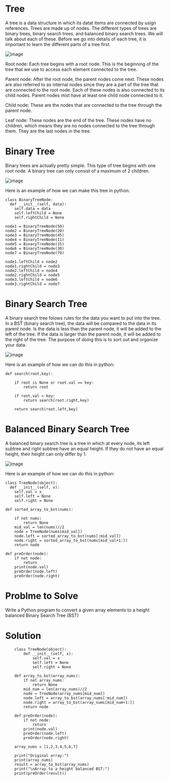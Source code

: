 # Tree
A tree is a data structure in which its datat items are connected by usign references.  Trees are made up of nodes.  The different types of trees are binary trees, binary search trees, and balanced binary search trees.  We will talk about each of these.  Before we go into details of each tree, it is important to learn the different parts of a tree first.

![image](https://user-images.githubusercontent.com/75501838/207478694-fcaf6923-09a6-47f9-b178-8fffb53d7801.png)

Root node: Each tree begins with a root node.  This is the beginning of the tree that we use to access each element connected to the tree.

Parent node: After the root node, the parent nodes come next.  These nodes are also referred to as internal nodes since they are a part of the tree that are connected to the root node.  Each of these nodes is also connected to its child nodes.  Parent nodes mist have at least one child node connected to it.

Child node: These are the nodes that are connected to the tree through the parent node.

Leaf node: These nodes are the end of the tree.  These nodes have no children, which means they are no nodes connected to the tree through them.  They are the last nodes in the tree.

# Binary Tree
Binary trees are actually pretty simple.  This type of tree begins with one root node.  A binary tree can only consist of a maximum of 2 children.

![image](https://user-images.githubusercontent.com/75501838/207478748-e38bcee4-dc33-4753-ae9a-fb9863aacaea.png)

Here is an example of how we can make this tree in python:

    class BinaryTreeNode:
      def __init__(self, data):
        self.data = data
        self.leftChild = None
        self.rightChild = None

    node1 = BinaryTreeNode(50)
    node2 = BinaryTreeNode(20)
    node3 = BinaryTreeNode(45)
    node4 = BinaryTreeNode(11)
    node5 = BinaryTreeNode(15)
    node6 = BinaryTreeNode(30)
    node7 = BinaryTreeNode(78)

    node1.leftChild = node2
    node1.rightChild = node3
    node2.leftChild = node4
    node2.rightChild = node5
    node3.leftChild = node6
    node3.rightChild = node7

# Binary Search Tree
A binary search tree folows rules for the data you want to put into the tree.  In a BST (binary search tree), the data will be compared to the data in its parent node.  Is the data is less than the parent node, it will be added to the left of the tree.  If the data is larger than the parent node, it will be added to the right of the tree.  The purpose of doing this is to sort out and organize your data.

![image](https://user-images.githubusercontent.com/75501838/207480538-dea6fce8-4131-4110-a724-3c9611645772.png)

Here is an example of how we can do this in python:

    def search(root,key):
     
        if root is None or root.val == key:
            return root

        if root.val < key:
            return search(root.right,key)
   
        return search(root.left,key)

# Balanced Binary Search Tree
A balanced binary search tree is a tree in which at every node, its left subtree and right subtree have an equal height.  If they do not have an equal height, their height can only differ by 1.

![image](https://user-images.githubusercontent.com/75501838/207480479-1480417a-3569-4f19-bde9-ac4d436bdff2.png)

Here is an example of how we can do this in python:

    class TreeNode(object):
      def __init__(self, x):
        self.val = x
        self.left = None
        self.right = None

    def sorted_array_to_bst(nums):
    
        if not nums:
            return None
        mid_val = len(nums)//2
        node = TreeNode(nums[mid_val])
        node.left = sorted_array_to_bst(nums[:mid_val])
        node.right = sorted_array_to_bst(nums[mid_val+1:])
        return node

    def preOrder(node): 
        if not node: 
            return      
        print(node.val)
        preOrder(node.left) 
        preOrder(node.right) 

# Problme to Solve
Write a Python program to convert a given array elements to a height balanced Binary Search Tree (BST)

# Solution
        class TreeNode(object):
            def __init__(self, x):
                self.val = x
                self.left = None
                self.right = None

        def array_to_bst(array_nums):
            if not array_nums:
                return None
            mid_num = len(array_nums)//2
            node = TreeNode(array_nums[mid_num])
            node.left = array_to_bst(array_nums[:mid_num])
            node.right = array_to_bst(array_nums[mid_num+1:])
            return node

        def preOrder(node): 
            if not node: 
                return      
            print(node.val)
            preOrder(node.left) 
            preOrder(node.right)   

        array_nums = [1,2,3,4,5,6,7]

        print("Original array:")
        print(array_nums)
        result = array_to_bst(array_nums)
        print("\nArray to a height balanced BST:")
        print(preOrder(result))
